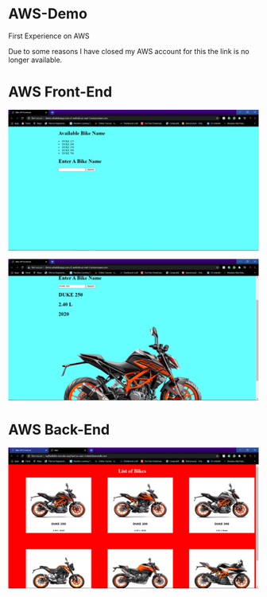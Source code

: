 # AWS-Demo
First Experience on AWS

Due to some reasons I have closed my AWS account for this the link is no longer available.

# AWS Front-End
![](img/Screenshot1.png)


![](img/Screenshot2.png)



# AWS Back-End

![](img/Screenshot3.png)
